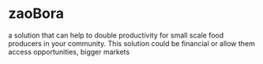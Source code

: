 # zaoBora
a solution that can help to double productivity for small scale food producers in your community. This solution could be financial or allow them access opportunities, bigger markets 
